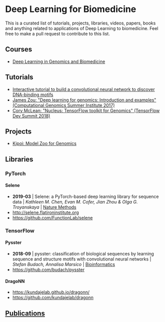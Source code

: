 # Deep Learning for Biomedicine
This is a curated list of tutorials, projects, libraries, videos, papers, books and anything related to applications of Deep Learning to biomedicine. Feel free to make a pull request to contribute to this list.

## Courses
- [Deep Learning in Genomics and Biomedicine](https://canvas.stanford.edu/courses/51037)

## Tutorials
- [Interactive tutorial to build a convolutional neural network to discover DNA-binding motifs](https://colab.research.google.com/drive/17E4h5aAOioh5DiTo7MZg4hpL6Z_0FyWr)
- [James Zou: "Deep learning for genomics: Introduction and examples" (Computational Genomics Summer Institute 2017)](https://www.youtube.com/watch?v=JYt1IqdDAPc)
- [Cory McLean: "Nucleus: TensorFlow toolkit for Genomics" (TensorFlow Dev Summit 2018)](https://www.youtube.com/watch?v=7wi9NdGh9oI)

## Projects
- [Kipoi: Model Zoo for Genomics](https://kipoi.org)

## Libraries
### PyTorch

#### Selene
- **2019-03** | Selene: a PyTorch-based deep learning library for sequence data | *Kathleen M. Chen, Evan M. Cofer, Jian Zhou & Olga G. Troyanskaya* | [Nature Methods](https://www.nature.com/articles/s41592-019-0360-8)
- http://selene.flatironinstitute.org
- https://github.com/FunctionLab/selene

### TensorFlow

#### Pysster
- **2018-09** | pysster: classification of biological sequences by learning sequence and structure motifs with convolutional neural networks | *Stefan Budach, Annalisa Marsico* | [Bioinformatics](https://academic.oup.com/bioinformatics/article/34/17/3035/4962494)
- https://github.com/budach/pysster

#### DragoNN
- https://kundajelab.github.io/dragonn/
- https://github.com/kundajelab/dragonn

## [Publications](https://github.com/achursov/deepbio/blob/master/publications.md)
